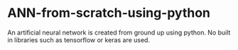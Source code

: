 # ANN-from-scratch-using-python

An artificial neural network is created from ground up using python. No built in libraries such as tensorflow or keras are used.
